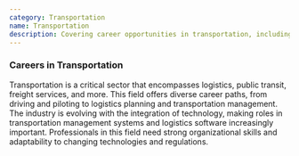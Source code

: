 ```yaml
---
category: Transportation
name: Transportation
description: Covering career opportunities in transportation, including roles in logistics, public transit, and freight services.
---
```


### Careers in Transportation

Transportation is a critical sector that encompasses logistics, public transit, freight services, and more. This field offers diverse career paths, from driving and piloting to logistics planning and transportation management. The industry is evolving with the integration of technology, making roles in transportation management systems and logistics software increasingly important. Professionals in this field need strong organizational skills and adaptability to changing technologies and regulations.

